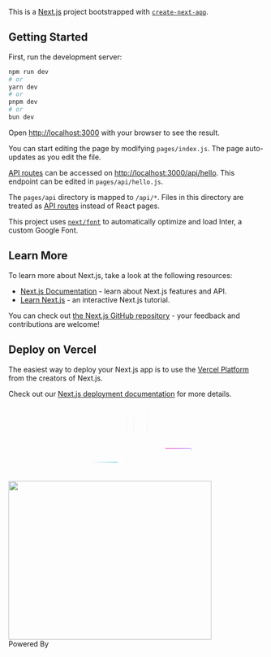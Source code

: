 This is a [Next.js](https://nextjs.org/) project bootstrapped with [`create-next-app`](https://github.com/vercel/next.js/tree/canary/packages/create-next-app).

## Getting Started

First, run the development server:

```bash
npm run dev
# or
yarn dev
# or
pnpm dev
# or
bun dev
```

Open [http://localhost:3000](http://localhost:3000) with your browser to see the result.

You can start editing the page by modifying `pages/index.js`. The page auto-updates as you edit the file.

[API routes](https://nextjs.org/docs/api-routes/introduction) can be accessed on [http://localhost:3000/api/hello](http://localhost:3000/api/hello). This endpoint can be edited in `pages/api/hello.js`.

The `pages/api` directory is mapped to `/api/*`. Files in this directory are treated as [API routes](https://nextjs.org/docs/api-routes/introduction) instead of React pages.

This project uses [`next/font`](https://nextjs.org/docs/basic-features/font-optimization) to automatically optimize and load Inter, a custom Google Font.

## Learn More

To learn more about Next.js, take a look at the following resources:

- [Next.js Documentation](https://nextjs.org/docs) - learn about Next.js features and API.
- [Learn Next.js](https://nextjs.org/learn) - an interactive Next.js tutorial.

You can check out [the Next.js GitHub repository](https://github.com/vercel/next.js/) - your feedback and contributions are welcome!

## Deploy on Vercel

The easiest way to deploy your Next.js app is to use the [Vercel Platform](https://vercel.com/new?utm_medium=default-template&filter=next.js&utm_source=create-next-app&utm_campaign=create-next-app-readme) from the creators of Next.js.

Check out our [Next.js deployment documentation](https://nextjs.org/docs/deployment) for more details.
<div class="stack_stack__iZkUS stack foundation_illustration__zb0I_" data-version="v1" style="--stack-flex: initial; --stack-direction: column; --stack-align: center; --stack-justify: center; --stack-padding: 0px; --stack-gap: 0px;">
<svg fill="none" height="264" role="img" viewBox="0 0 891 264" width="891" data-lines="true" aria-label="A bunch of connecting lines that form into the CPU, with the text Powered By on top of the the CPU. Gradient lines are animating along the drawn lines, dissolving into the CPU in the center."><path d="M388 96L388 68C388 65.7909 386.209 64 384 64L310 64" stroke="var(--geist-foreground)" stroke-opacity="0.1" pathLength="1" stroke-dashoffset="0px" stroke-dasharray="1px 1px"></path><path d="M349 150L73 150C70.7909 150 69 151.791 69 154L69 174" stroke="var(--geist-foreground)" stroke-opacity="0.1" pathLength="1" stroke-dashoffset="0px" stroke-dasharray="1px 1px"></path><g><path d="M547 130L822 130C824.209 130 826 131.791 826 134L826 264" stroke="var(--geist-foreground)" stroke-opacity="0.1" pathLength="1" stroke-dashoffset="0px" stroke-dasharray="1px 1px"></path><path d="M547 130L822 130C824.209 130 826 131.791 826 134L826 264" stroke="url(#orange-pulse-1)" stroke-width="2"></path></g><g><path d="M349 130L5.00002 130C2.79088 130 1.00001 131.791 1.00001 134L1.00001 264" stroke="var(--geist-foreground)" stroke-opacity="0.1" pathLength="1" stroke-dashoffset="0px" stroke-dasharray="1px 1px"></path><path d="M349 130L5.00002 130C2.79088 130 1.00001 131.791 1.00001 134L1.00001 264" stroke="url(#blue-pulse-1)" stroke-linecap="round" stroke-width="2"></path></g><g><path d="M547 150L633 150C635.209 150 637 151.791 637 154L637 236C637 238.209 635.209 240 633 240L488 240C485.791 240 484 241.791 484 244L484 264" stroke="var(--geist-foreground)" stroke-opacity="0.1" pathLength="1" stroke-dashoffset="0px" stroke-dasharray="1px 1px"></path><path d="M547 150L633 150C635.209 150 637 151.791 637 154L637 236C637 238.209 635.209 240 633 240L488 240C485.791 240 484 241.791 484 244L484 264" stroke="url(#pink-pulse-2)" stroke-linecap="round" stroke-width="2"></path></g><g><path d="M388 184L388 194C388 196.209 386.209 198 384 198L77 198C74.7909 198 73 199.791 73 202L73 264" stroke="var(--geist-foreground)" stroke-opacity="0.1" pathLength="1" stroke-dashoffset="0px" stroke-dasharray="1px 1px"></path><path d="M388 184L388 194C388 196.209 386.209 198 384 198L77 198C74.7909 198 73 199.791 73 202L73 264" stroke="url(#blue-pulse-2)" stroke-linecap="round" stroke-width="2"></path></g><path d="M412 96L412 0" stroke="url(#paint0_linear_341_27683)" stroke-opacity="0.1" pathLength="1" stroke-dashoffset="0px" stroke-dasharray="1px 1px"></path><g><path d="M412 263.5L412 184" stroke="var(--geist-foreground)" stroke-opacity="0.1" pathLength="1" stroke-dashoffset="0px" stroke-dasharray="1px 1px" style="transform: scale(-1); transform-origin: 412px 223.75px;" transform-origin="412px 223.75px"></path><path d="M412 263.5L412 184" stroke="url(#pink-pulse-1)" stroke-linecap="round" stroke-width="2"></path></g><g><path d="M508 96L508 88C508 85.7909 509.791 84 512 84L886 84C888.209 84 890 85.7909 890 88L890 264" stroke="var(--geist-foreground)" stroke-opacity="0.1" pathLength="1" stroke-dashoffset="0px" stroke-dasharray="1px 1px"></path><path d="M508 96L508 88C508 85.7909 509.791 84 512 84L886 84C888.209 84 890 85.7909 890 88L890 264" stroke="url(#orange-pulse-2)" stroke-width="2"></path></g><path d="M436 96L436 0" stroke="url(#paint1_linear_341_27683)" stroke-opacity="0.1" pathLength="1" stroke-dashoffset="0px" stroke-dasharray="1px 1px"></path><path d="M436 214L436 184" stroke="var(--geist-foreground)" stroke-opacity="0.1" pathLength="1" stroke-dashoffset="0px" stroke-dasharray="1px 1px" style="transform: scale(-1); transform-origin: 436px 199px;" transform-origin="436px 199px"></path><path d="M460 96L460 64" stroke="var(--geist-foreground)" stroke-opacity="0.1" pathLength="1" stroke-dashoffset="0px" stroke-dasharray="1px 1px"></path><path d="M460 239L460 184" stroke="var(--geist-foreground)" stroke-opacity="0.1" pathLength="1" stroke-dashoffset="0px" stroke-dasharray="1px 1px" style="transform: scale(-1); transform-origin: 460px 211.5px;" transform-origin="460px 211.5px"></path><path d="M484 96L484 24C484 21.7909 485.791 20 488 20L554 20" stroke="url(#paint2_linear_341_27683)" stroke-opacity="0.1" pathLength="1" stroke-dashoffset="0px" stroke-dasharray="1px 1px"></path><path d="M484 184L484 210C484 212.209 485.791 214 488 214L560 214" stroke="var(--geist-foreground)" stroke-opacity="0.1" pathLength="1" stroke-dashoffset="0px" stroke-dasharray="1px 1px"></path><path d="M508 184L508 193C508 195.209 509.791 197 512 197L560 197" stroke="var(--geist-foreground)" stroke-opacity="0.1" pathLength="1" stroke-dashoffset="0px" stroke-dasharray="1px 1px"></path><circle cx="460" cy="64" fill="var(--geist-background)" r="4" opacity="1"></circle><circle cx="460" cy="64" r="3.5" stroke="var(--geist-foreground)" stroke-opacity="0.1" opacity="1"></circle><circle cx="308" cy="64" fill="var(--geist-background)" r="4" opacity="1"></circle><circle cx="308" cy="64" r="3.5" stroke="var(--geist-foreground)" stroke-opacity="0.1" opacity="1"></circle><circle cx="69" cy="173" fill="var(--geist-background)" r="4" opacity="1"></circle><circle cx="69" cy="173" r="3.5" stroke="var(--geist-foreground)" stroke-opacity="0.1" opacity="1"></circle><circle cx="436" cy="214" fill="var(--geist-background)" r="4" opacity="1"></circle><circle cx="436" cy="214" r="3.5" stroke="var(--geist-foreground)" stroke-opacity="0.1" opacity="1"></circle><circle cx="460" cy="240" fill="var(--geist-background)" r="4" opacity="1"></circle><circle cx="460" cy="240" r="3.5" stroke="var(--geist-foreground)" stroke-opacity="0.1" opacity="1"></circle><circle cx="560" cy="214" fill="var(--geist-background)" r="4" opacity="1"></circle><circle cx="560" cy="214" r="3.5" stroke="var(--geist-foreground)" stroke-opacity="0.1" opacity="1"></circle><circle cx="560" cy="197" fill="var(--geist-background)" r="4" opacity="1"></circle><circle cx="560" cy="197" r="3.5" stroke="var(--geist-foreground)" stroke-opacity="0.1" opacity="1"></circle><defs><linearGradient gradientUnits="userSpaceOnUse" id="paint0_linear_341_27683" x1="412.5" x2="412.5" y1="-3.27835e-08" y2="96"><stop stop-opacity="0"></stop><stop offset="1"></stop></linearGradient><linearGradient gradientUnits="userSpaceOnUse" id="paint1_linear_341_27683" x1="436.5" x2="436.5" y1="-3.27835e-08" y2="96"><stop stop-opacity="0"></stop><stop offset="1"></stop></linearGradient><linearGradient gradientUnits="userSpaceOnUse" id="paint2_linear_341_27683" x1="554" x2="484" y1="20" y2="96"><stop stop-opacity="0"></stop><stop offset="1"></stop></linearGradient><linearGradient gradientUnits="userSpaceOnUse" id="blue-pulse-1" x1="400" y1="83" x2="350" y2="133.75"><stop stop-color="#2EB9DF" stop-opacity="0"></stop><stop offset="0.05" stop-color="#2EB9DF"></stop><stop offset="1" stop-color="#2EB9DF" stop-opacity="0"></stop></linearGradient><linearGradient gradientUnits="userSpaceOnUse" id="blue-pulse-2" x1="305.42620446087676" y1="138.04373904406384" x2="270.34320691184257" y2="183.34903314946132"><stop stop-color="#2EB9DF" stop-opacity="0"></stop><stop offset="0.05" stop-color="#2EB9DF"></stop><stop offset="1" stop-color="#2EB9DF" stop-opacity="0"></stop></linearGradient><linearGradient gradientUnits="userSpaceOnUse" id="pink-pulse-1" x1="400" y1="83" x2="350" y2="133.75"><stop stop-color="#FF4A81" stop-opacity="0"></stop><stop offset="0.030" stop-color="#FF4A81"></stop><stop offset="0.27" stop-color="#DF6CF6"></stop><stop offset="1" stop-color="#0196FF" stop-opacity="0"></stop></linearGradient><linearGradient gradientUnits="userSpaceOnUse" id="pink-pulse-2" x1="478.8084319284535" y1="150.65086718735984" x2="481.90650788592757" y2="178.13161782949464"><stop stop-color="#FF4A81" stop-opacity="0"></stop><stop offset="0.0564843" stop-color="#FF4A81"></stop><stop offset="0.4616" stop-color="#DF6CF6"></stop><stop offset="1" stop-color="#0196FF" stop-opacity="0"></stop></linearGradient><linearGradient gradientUnits="userSpaceOnUse" id="orange-pulse-1" x1="360" y1="130" x2="400" y2="170"><stop stop-color="#FF7432" stop-opacity="0"></stop><stop offset="0.0550784" stop-color="#FF7432"></stop><stop offset="0.373284" stop-color="#F7CC4B"></stop><stop offset="1" stop-color="#F7CC4B" stop-opacity="0"></stop></linearGradient><linearGradient gradientUnits="userSpaceOnUse" id="orange-pulse-2" x1="300" y1="140" x2="400" y2="180"><stop stop-color="#FF7432" stop-opacity="0"></stop><stop offset="0.0531089" stop-color="#FF7432"></stop><stop offset="0.415114" stop-color="#F7CC4B"></stop><stop offset="1" stop-color="#F7CC4B" stop-opacity="0"></stop></linearGradient></defs></svg><img alt="" aria-hidden="true" loading="lazy" width="400" height="312" decoding="async" data-nimg="1" class="foundation_mobileLines__3hBQx" src="/icons/mobile-lines.svg" style="color: transparent;"><div class="stack_stack__iZkUS stack foundation_cpu__ciXpm" data-version="v1" aria-hidden="true" style="--stack-flex: initial; --stack-direction: column; --stack-align: center; --stack-justify: center; --stack-padding: 0px; --stack-gap: 0px;"><div data-cpu-shine="true"></div><div data-connectors="true" data-side="left"><span data-connector="true"></span><span data-connector="true"></span></div><div data-connectors="true" data-side="top"><span data-connector="true"></span><span data-connector="true"></span><span data-connector="true"></span><span data-connector="true"></span><span data-connector="true"></span><span data-connector="true"></span></div><span data-text="true">Powered By</span><div data-connectors="true" data-side="bottom"><span data-connector="true"></span><span data-connector="true"></span><span data-connector="true"></span><span data-connector="true"></span><span data-connector="true"></span><span data-connector="true"></span></div><div data-connectors="true" data-side="right"><span data-connector="true"></span><span data-connector="true"></span></div></div></div>
